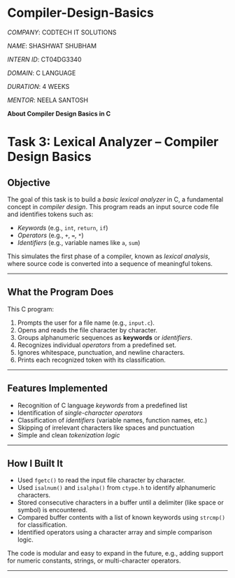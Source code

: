 # Compiler-Design-Basics

*COMPANY*: CODTECH IT SOLUTIONS

*NAME*: SHASHWAT SHUBHAM

*INTERN ID*: CT04DG3340

*DOMAIN*: C LANGUAGE

*DURATION*: 4 WEEKS

*MENTOR*: NEELA SANTOSH



**About Compiler Design Basics in C**

# Task 3: Lexical Analyzer – Compiler Design Basics

## Objective

The goal of this task is to build a *basic lexical analyzer* in C, a fundamental concept in *compiler design*. This program reads an input source code file and identifies tokens such as:

- *Keywords* (e.g., `int`, `return`, `if`)
- *Operators* (e.g., `+`, `=`, `*`)
- *Identifiers* (e.g., variable names like `a`, `sum`)

This simulates the first phase of a compiler, known as *lexical analysis*, where source code is converted into a sequence of meaningful tokens.

---

## What the Program Does

This C program:
1. Prompts the user for a file name (e.g., `input.c`).
2. Opens and reads the file character by character.
3. Groups alphanumeric sequences as **keywords** or *identifiers*.
4. Recognizes individual *operators* from a predefined set.
5. Ignores whitespace, punctuation, and newline characters.
6. Prints each recognized token with its classification.

---

## Features Implemented

- Recognition of C language *keywords* from a predefined list
- Identification of *single-character operators*
- Classification of *identifiers* (variable names, function names, etc.)
- Skipping of irrelevant characters like spaces and punctuation
- Simple and clean *tokenization logic*

---

## How I Built It

- Used `fgetc()` to read the input file character by character.
- Used `isalnum()` and `isalpha()` from `ctype.h` to identify alphanumeric characters.
- Stored consecutive characters in a buffer until a delimiter (like space or symbol) is encountered.
- Compared buffer contents with a list of known keywords using `strcmp()` for classification.
- Identified operators using a character array and simple comparison logic.

The code is modular and easy to expand in the future, e.g., adding support for numeric constants, strings, or multi-character operators.

---
